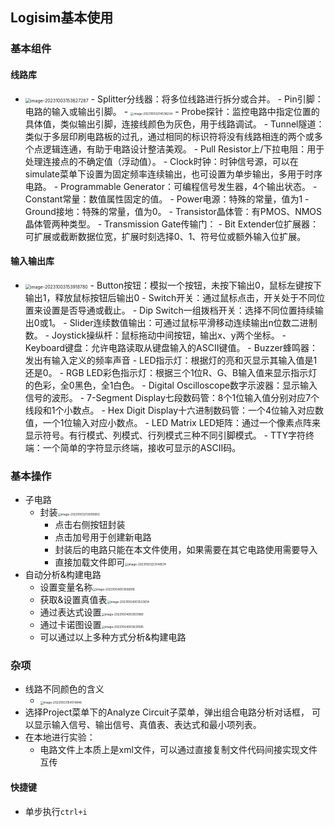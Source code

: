 ## Logisim基本使用

### 基本组件

#### 线路库

- <img src="https://thdlrt.oss-cn-beijing.aliyuncs.com/image-20231003153627287.png" alt="image-20231003153627287" style="zoom: 50%;" />
  - Splitter分线器：将多位线路进行拆分或合并。
  - Pin引脚：电路的输入或输出引脚。
    - <img src="https://thdlrt.oss-cn-beijing.aliyuncs.com/image-20231003214538234.png" alt="image-20231003214538234" style="zoom:33%;" />
  - Probe探针：监控电路中指定位置的具体值，类似输出引脚，连接线颜色为灰色，用于线路调试。
  - Tunnel隧道：类似于多层印刷电路板的过孔，通过相同的标识符将没有线路相连的两个或多个点逻辑连通，有助于电路设计整洁美观。
  - Pull Resistor上/下拉电阻：用于处理连接点的不确定值（浮动值）。
  - Clock时钟：时钟信号源，可以在simulate菜单下设置为固定频率连续输出，也可设置为单步输出，多用于时序电路。
  -  Programmable Generator：可编程信号发生器，4个输出状态。
  - Constant常量：数值属性固定的值。
  - Power电源：特殊的常量，值为1
  - Ground接地：特殊的常量，值为0。
  - Transistor晶体管：有PMOS、NMOS晶体管两种类型。
  - Transmission Gate传输门：
  - Bit Extender位扩展器：可扩展或截断数据位宽，扩展时刻选择0、1、符号位或额外输入位扩展。

#### 输入输出库

- <img src="https://thdlrt.oss-cn-beijing.aliyuncs.com/image-20231003153918780.png" alt="image-20231003153918780" style="zoom:50%;" />
  - Button按钮：模拟一个按钮，未按下输出0，鼠标左键按下输出1，释放鼠标按钮后输出0
  - Switch开关：通过鼠标点击，开关处于不同位置来设置是否导通或截止。
  - Dip Switch一组拨档开关：选择不同位置持续输出0或1。
  - Slider连续数值输出：可通过鼠标平滑移动连续输出n位数二进制数。
  - Joystick操纵杆：鼠标拖动中间按钮，输出x、y两个坐标。
  - Keyboard键盘：允许电路读取从键盘输入的ASCII键值。
  - Buzzer蜂鸣器：发出有输入定义的频率声音
  - LED指示灯：根据灯的亮和灭显示其输入值是1还是0。
  - RGB LED彩色指示灯：根据三个1位R、G、B输入值来显示指示灯的色彩，全0黑色，全1白色。
  - Digital Oscilloscope数字示波器：显示输入信号的波形。
  - 7-Segment Display七段数码管：8个1位输入值分别对应7个线段和1个小数点。
  - Hex Digit Display十六进制数码管：一个4位输入对应数值，一个1位输入对应小数点。
  - LED Matrix LED矩阵：通过一个像素点阵来显示符号。有行模式、列模式、行列模式三种不同引脚模式。
  - TTY字符终端：一个简单的字符显示终端，接收可显示的ASCII码。

### 基本操作

- 子电路
  - 封装<img src="https://thdlrt.oss-cn-beijing.aliyuncs.com/image-20231003213009902.png" alt="image-20231003213009902" style="zoom:33%;" />
    - 点击右侧按钮封装
    - 点击加号用于创建新电路
    - 封装后的电路只能在本文件使用，如果需要在其它电路使用需要导入
    - 直接加载文件即可<img src="https://thdlrt.oss-cn-beijing.aliyuncs.com/image-20231003213149574.png" alt="image-20231003213149574" style="zoom:33%;" />
- 自动分析&构建电路
  - 设置变量名称<img src="https://thdlrt.oss-cn-beijing.aliyuncs.com/image-20231004003506916.png" alt="image-20231004003506916" style="zoom:33%;" />
  - 获取&设置真值表<img src="https://thdlrt.oss-cn-beijing.aliyuncs.com/image-20231004003533614.png" alt="image-20231004003533614" style="zoom:33%;" />
  - 通过表达式设置<img src="https://thdlrt.oss-cn-beijing.aliyuncs.com/image-20231004003551980.png" alt="image-20231004003551980" style="zoom:33%;" />
  - 通过卡诺图设置<img src="https://thdlrt.oss-cn-beijing.aliyuncs.com/image-20231004003631995.png" alt="image-20231004003631995" style="zoom:33%;" />
  - 可以通过以上多种方式分析&构建电路

### 杂项

- 线路不同颜色的含义
  - <img src="https://thdlrt.oss-cn-beijing.aliyuncs.com/image-20231003154514846.png" alt="image-20231003154514846" style="zoom:33%;" />
- 选择Project菜单下的Analyze Circuit子菜单，弹出组合电路分析对话框，
  可以显示输入信号、输出信号、真值表、表达式和最小项列表。
- 在本地进行实验：
  - 电路文件上本质上是xml文件，可以通过直接复制文件代码间接实现文件互传

#### 快捷键

- 单步执行`ctrl+i`